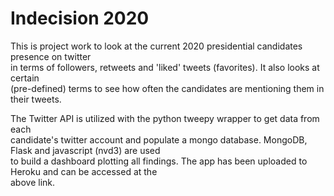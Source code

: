 # Indecision 2020  



This is project work to look at the current 2020 presidential candidates presence on twitter  
in terms of followers, retweets and 'liked' tweets (favorites). It also looks at certain  
(pre-defined) terms to see how often the candidates are mentioning them in their tweets.  

The Twitter API is utilized with the python tweepy wrapper to get data from each  
candidate's twitter account and populate a mongo database. MongoDB, Flask and javascript (nvd3) are used  
to build a dashboard plotting all findings. The app has been uploaded to Heroku and can be accessed at the  
above link.




